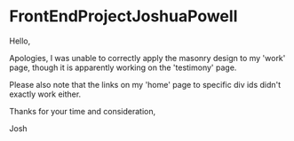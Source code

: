 # FrontEndProjectJoshuaPowell

Hello,

Apologies, I was unable to correctly apply the masonry design to my 'work' page, though it is apparently working on the 'testimony' page.

Please also note that the links on my 'home' page to specific div ids didn't exactly work either.

Thanks for your time and consideration,

Josh

